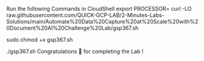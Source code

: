 Run the following Commands in CloudShell
export PROCESSOR=
curl -LO raw.githubusercontent.com/QUICK-GCP-LAB/2-Minutes-Labs-Solutions/main/Automate%20Data%20Capture%20at%20Scale%20with%20Document%20AI%20Challenge%20Lab/gsp367.sh

sudo chmod +x gsp367.sh

./gsp367.sh
Congratulations 🎉 for completing the Lab !